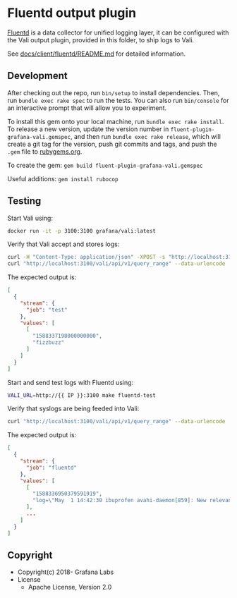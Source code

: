# Fluentd output plugin

[Fluentd](https://fluentd.org/) is a data collector for unified logging layer, it can be configured with the Vali output plugin, provided in this folder, to ship logs to Vali.

See [docs/client/fluentd/README.md](../../docs/sources/clients/fluentd/_index.md) for detailed information.

## Development

After checking out the repo, run `bin/setup` to install dependencies. Then, run `bundle exec rake spec` to run the tests. You can also run `bin/console` for an interactive prompt that will allow you to experiment.

To install this gem onto your local machine, run `bundle exec rake install`. To release a new version, update the version number in `fluent-plugin-grafana-vali.gemspec`, and then run `bundle exec rake release`, which will create a git tag for the version, push git commits and tags, and push the `.gem` file to [rubygems.org](https://rubygems.org).

To create the gem: `gem build fluent-plugin-grafana-vali.gemspec`

Useful additions:
  `gem install rubocop`

## Testing

Start Vali using:

```bash
docker run -it -p 3100:3100 grafana/vali:latest
```

Verify that Vali accept and stores logs:

```bash
curl -H "Content-Type: application/json" -XPOST -s "http://localhost:3100/vali/api/v1/push" --data-raw "{\"streams\": [{\"stream\": {\"job\": \"test\"}, \"values\": [[\"$(date +%s)000000000\", \"fizzbuzz\"]]}]}"
curl "http://localhost:3100/vali/api/v1/query_range" --data-urlencode 'query={job="test"}' --data-urlencode 'step=300' | jq .data.result
```

The expected output is:

```json
[
  {
    "stream": {
      "job": "test"
    },
    "values": [
      [
        "1588337198000000000",
        "fizzbuzz"
      ]
    ]
  }
]
```

Start and send test logs with Fluentd using:

```bash
VALI_URL=http://{{ IP }}:3100 make fluentd-test
```

Verify that syslogs are being feeded into Vali:

```bash
curl "http://localhost:3100/vali/api/v1/query_range" --data-urlencode 'query={job="fluentd"}' --data-urlencode 'step=300' | jq .data.result
```

The expected output is:

```json
[
  {
    "stream": {
      "job": "fluentd"
    },
    "values": [
      [
        "1588336950379591919",
        "log=\"May  1 14:42:30 ibuprofen avahi-daemon[859]: New relevant interface vethb503225.IPv6 for mDNS.\""
      ],
      ...
    ]
  }
]
```

## Copyright

* Copyright(c) 2018- Grafana Labs
* License
  * Apache License, Version 2.0
